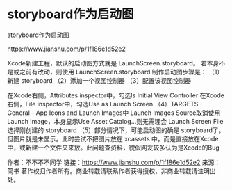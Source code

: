 
# storyboard作为启动图

storyboard作为启动图

https://www.jianshu.com/p/1f186e1d52e2

Xcode新建工程，默认的启动图方式就是 LaunchScreen.storyboard。
若本身不是或之前有改动，则使用 LaunchScreen.storyboard 制作启动图步骤是：
（1）新建 storyboard
（2）添加一个视图控制器
（3）配置该视图控制器

在Xcode右侧，Attributes inspector中，勾选Is Initial View Controller
在Xcode右侧，File inspector中，勾选Use as Launch Screen
（4）TARGETS - General - App Icons and Launch Images中
Launch Images Source取消使用Launch Image，本身显示Use Asset Catalog...则无需理会
Launch Screen File选择刚创建的 storyboard
（5）部分情况下，可能启动图的确是 storyboard了，但图片就是未显示。此时尝试不把图片放在 xcassets 中，而是直接放在Xcode中，或新建一个文件夹来放。此问题查资料，貌似网友较多认为是Xcode的Bug

作者：不不不不同学
链接：https://www.jianshu.com/p/1f186e1d52e2
来源：简书
著作权归作者所有。商业转载请联系作者获得授权，非商业转载请注明出处。